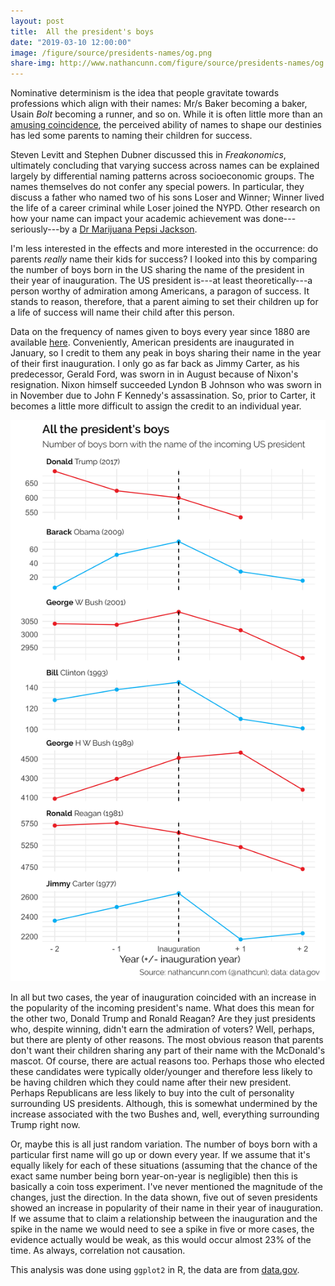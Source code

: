 ```yaml
---
layout: post
title:  All the president's boys
date: "2019-03-10 12:00:00"
image: /figure/source/presidents-names/og.png
share-img: http://www.nathancunn.com/figure/source/presidents-names/og.png
---
```


Nominative determinism is the idea that people gravitate towards professions which align with their names: Mr/s Baker becoming a baker, Usain _Bolt_ becoming a runner, and so on. While it is often little more than an [amusing coincidence](https://www.buzzfeed.com/robinedds/genius-examples-of-nominative-determinism), the perceived ability of names to shape our destinies has led some parents to naming their children for success.

Steven Levitt and Stephen Dubner discussed this in _Freakonomics_, ultimately concluding that varying success across names can be explained largely by differential naming patterns across socioeconomic groups. The names themselves do not confer any special powers. In particular, they discuss a father who named two of his sons Loser and Winner; Winner lived the life of a career criminal while Loser joined the NYPD. Other research on how your name can impact your academic achievement was done---seriously---by a [Dr Marijuana Pepsi Jackson](https://thehill.com/blogs/blog-briefing-room/news/449573-a-woman-named-marijuana-pepsi-earns-doctoral-degree-with).

I'm less interested in the effects and more interested in the occurrence: do parents _really_ name their kids for success? I looked into this by comparing the number of boys born in the US sharing the name of the president in their year of inauguration. The US president is---at least theoretically---a person worthy of admiration among Americans, a paragon of success. It stands to reason, therefore, that a parent aiming to set their children up for a life of success will name their child after this person.

Data on the frequency of names given to boys every year since 1880 are available [here](https://catalog.data.gov/dataset/baby-names-from-social-security-card-applications-national-level-data). Conveniently, American presidents are inaugurated in January, so I credit to them any peak in boys sharing their name in the year of their first inauguration. I only go as far back as Jimmy Carter, as his predecessor, Gerald Ford, was sworn in in August because of Nixon's resignation. Nixon himself succeeded Lyndon B Johnson who was sworn in in November due to John F Kennedy's assassination. So, prior to Carter, it becomes a little more difficult to assign the credit to an individual year.

![](../figure/source/presidents-names/presidents.png)

In all but two cases, the year of inauguration coincided with an increase in the popularity of the incoming president's name. What does this mean for the other two, Donald Trump and Ronald Reagan? Are they just presidents who, despite winning, didn't earn the admiration of voters? Well, perhaps, but there are plenty of other reasons. The most obvious reason that parents don't want their children sharing any part of their name with the McDonald's mascot. Of course, there are actual reasons too. Perhaps those who elected these candidates were typically older/younger and therefore less likely to be having children which they could name after their new president. Perhaps Republicans are less likely to buy into the cult of personality surrounding US presidents. Although, this is somewhat undermined by the increase associated with the two Bushes and, well, everything surrounding Trump right now.

Or, maybe this is all just random variation. The number of boys born with a particular first name will go up or down every year. If we assume that it's equally likely for each of these situations (assuming that the chance of the exact same number being born year-on-year is negligible) then this is basically a coin toss experiment. I've never mentioned the magnitude of the changes, just the direction. In the data shown, five out of seven presidents showed an increase in popularity of their name in their year of inauguration. If we assume that to claim a relationship between the inauguration and the spike in the name we would need to see a spike in five or more cases, the evidence actually would be weak, as this would occur almost 23% of the time. As always, correlation not causation.

This analysis was done using `ggplot2` in R, the data are from [data.gov](http://www.data.gov).

